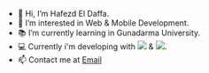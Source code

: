 - 👋 Hi, I’m Hafezd El Daffa.
- 👀 I’m interested in Web & Mobile Development.
- 📚 I’m currently learning in Gunadarma University.
- 💻 Currently i'm developing with ![](https://img.shields.io/badge/Flutter-02569B?style=for-the-badge&logo=flutter&logoColor=white) & ![](https://img.shields.io/badge/JavaScript-F7DF1E?style=for-the-badge&logo=javascript&logoColor=black).
- 📫 Contact me at [Email](mailto:hafezdeldaffa9@gmail.com)

<!---
hafezdeldaffa/hafezdeldaffa is a ✨ special ✨ repository because its `README.md` (this file) appears on your GitHub profile.
You can click the Preview link to take a look at your changes.
--->
